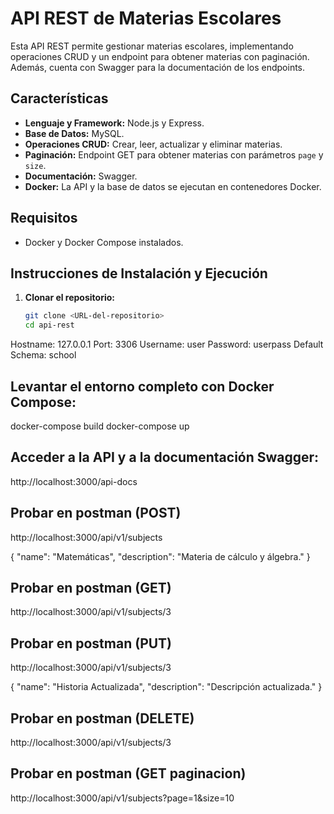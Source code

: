 # API REST de Materias Escolares

Esta API REST permite gestionar materias escolares, implementando operaciones CRUD y un endpoint para obtener materias con paginación. Además, cuenta con Swagger para la documentación de los endpoints.

## Características

- **Lenguaje y Framework:** Node.js y Express.
- **Base de Datos:** MySQL.
- **Operaciones CRUD:** Crear, leer, actualizar y eliminar materias.
- **Paginación:** Endpoint GET para obtener materias con parámetros `page` y `size`.
- **Documentación:** Swagger.
- **Docker:** La API y la base de datos se ejecutan en contenedores Docker.

## Requisitos

- Docker y Docker Compose instalados.

## Instrucciones de Instalación y Ejecución

1. **Clonar el repositorio:**

   ```bash
   git clone <URL-del-repositorio>
   cd api-rest

Hostname: 127.0.0.1
Port: 3306 
Username: user 
Password: userpass
Default Schema: school 

## Levantar el entorno completo con Docker Compose:
docker-compose build
docker-compose up

## Acceder a la API y a la documentación Swagger:
http://localhost:3000/api-docs

## Probar en postman (POST)
http://localhost:3000/api/v1/subjects

{
  "name": "Matemáticas",
  "description": "Materia de cálculo y álgebra."
}

## Probar en postman (GET)
http://localhost:3000/api/v1/subjects/3

## Probar en postman (PUT)
http://localhost:3000/api/v1/subjects/3

{
  "name": "Historia Actualizada",
  "description": "Descripción actualizada."
}

## Probar en postman (DELETE)
http://localhost:3000/api/v1/subjects/3

## Probar en postman (GET paginacion)
http://localhost:3000/api/v1/subjects?page=1&size=10